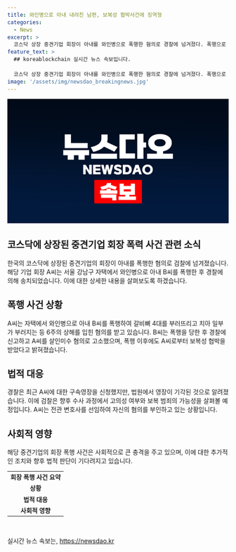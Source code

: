 ```yaml
---
title: 와인병으로 아내 내려친 남편, 보복성 협박사건에 징역형
categories:
  - News
excerpt: >
  코스닥 상장 중견기업 회장이 아내를 와인병으로 폭행한 혐의로 경찰에 넘겨졌다. 폭행으로 아내는 갈비뼈 4대가 부러지고 치아 일부가 부러지는 등 큰 상처를 입었고, 살인미수 혐의로 고소했다. 경찰이 구속영장을 신청했지만 법원에서 기각되었고, 검찰은 향후 과정에서 보복 범죄 여부 등을 조사할 예정이다. 현재 A씨는 혐의를 부인 중이며, 과거에도 가정폭력을 주장했다고 한다.
feature_text: >
  ## koreablockchain 실시간 뉴스 속보입니다.

  코스닥 상장 중견기업 회장이 아내를 와인병으로 폭행한 혐의로 경찰에 넘겨졌다. 폭행으로 아내는 갈비뼈 4대가 부러지고 치아 일부가 부러지는 등 큰 상처를 입었고, 살인미수 혐의로 고소했다. 경찰이 구속영장을 신청했지만 법원에서 기각되었고, 검찰은 향후 과정에서 보복 범죄 여부 등을 조사할 예정이다. 현재 A씨는 혐의를 부인 중이며, 과거에도 가정폭력을 주장했다고 한다.
image: '/assets/img/newsdao_breakingnews.jpg'
---
```


<p><img src="/assets/img/newsdao_breakingnews.jpg" alt="koreablockchain 속보" /></p>

<h2 data-ke-size="size26">코스닥에 상장된 중견기업 회장 폭력 사건 관련 소식</h2>

<p data-ke-size="size16">한국의 코스닥에 상장된 중견기업의 회장이 아내를 폭행한 혐의로 검찰에 넘겨졌습니다. 해당 기업 회장 A씨는 서울 강남구 자택에서 와인병으로 아내 B씨를 폭행한 후 경찰에 의해 송치되었습니다. 이에 대한 상세한 내용을 살펴보도록 하겠습니다.</p>

<h2 data-ke-size="size24">폭행 사건 상황</h2>

<p data-ke-size="size16">A씨는 자택에서 와인병으로 아내 B씨를 폭행하여 갈비뼈 4대를 부러뜨리고 치아 일부가 부러지는 등 6주의 상해를 입힌 혐의를 받고 있습니다. B씨는 폭행을 당한 후 경찰에 신고하고 A씨를 살인미수 혐의로 고소했으며, 폭행 이후에도 A씨로부터 보복성 협박을 받았다고 밝혀졌습니다.</p>

<h2 data-ke-size="size24">법적 대응</h2>

<p data-ke-size="size16">경찰은 최근 A씨에 대한 구속영장을 신청했지만, 법원에서 영장이 기각된 것으로 알려졌습니다. 이에 검찰은 향후 수사 과정에서 고의성 여부와 보복 범죄의 가능성을 살펴볼 예정입니다. A씨는 전관 변호사를 선임하여 자신의 혐의를 부인하고 있는 상황입니다.</p>

<h2 data-ke-size="size24">사회적 영향</h2>

<p data-ke-size="size16">해당 중견기업의 회장 폭행 사건은 사회적으로 큰 충격을 주고 있으며, 이에 대한 추가적인 조치와 향후 법적 판단이 기다려지고 있습니다.</p>

<table>
    <tr>
        <td style="text-align: center; height: 17px;"><b>회장 폭행 사건 요약</b></td>
    </tr>
    <tr>
        <td style="text-align: center; height: 17px;"><b>상황</b></td>
    </tr>
    <tr>
        <td style="text-align: center; height: 17px;"><b>법적 대응</b></td>
    </tr>
    <tr>
        <td style="text-align: center; height: 17px;"><b>사회적 영향</b></td>
    </tr>
</table>

<p data-ke-size="size16">&nbsp;</p>
실시간 뉴스 속보는, <a href="https://newsdao.kr" rel="dofollow">https://newsdao.kr</a>


